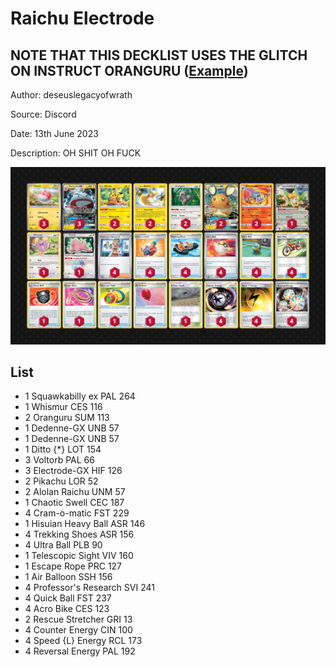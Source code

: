 # Raichu Electrode

## NOTE THAT THIS DECKLIST USES THE GLITCH ON INSTRUCT ORANGURU ([Example](https://twitter.com/kinoita_shiro/status/1667139351086792704))

Author: deseuslegacyofwrath

Source: Discord

Date: 13th June 2023

Description: OH SHIT OH FUCK

![decklist](../../images/PAL/Raichu%20Electrode/2-%20Raichu%20Electrode.png)

## List

* 1 Squawkabilly ex PAL 264
* 1 Whismur CES 116
* 2 Oranguru SUM 113
* 1 Dedenne-GX UNB 57
* 1 Dedenne-GX UNB 57
* 1 Ditto {*} LOT 154
* 3 Voltorb PAL 66
* 3 Electrode-GX HIF 126
* 2 Pikachu LOR 52
* 2 Alolan Raichu UNM 57
* 1 Chaotic Swell CEC 187
* 4 Cram-o-matic FST 229
* 1 Hisuian Heavy Ball ASR 146
* 4 Trekking Shoes ASR 156
* 4 Ultra Ball PLB 90
* 1 Telescopic Sight VIV 160
* 1 Escape Rope PRC 127
* 1 Air Balloon SSH 156
* 4 Professor's Research SVI 241
* 4 Quick Ball FST 237
* 4 Acro Bike CES 123
* 2 Rescue Stretcher GRI 13
* 4 Counter Energy CIN 100
* 4 Speed {L} Energy RCL 173
* 4 Reversal Energy PAL 192
